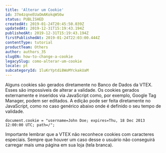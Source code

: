 ```yaml
---
title: 'Alterar um Cookie'
id: 37m4zqneEUaOmAKokqWS6w
status: PUBLISHED
createdAt: 2019-01-24T20:45:50.039Z
updatedAt: 2019-12-31T15:19:43.194Z
publishedAt: 2019-12-31T15:19:43.194Z
firstPublishedAt: 2019-01-24T22:03:00.444Z
contentType: tutorial
productTeam: Others
author: authors_35
slugEN: how-to-change-a-cookie
legacySlug: como-alterar-um-cookie
locale: pt
subcategoryId: 1luKrYptdi8WoMYckakUaM
---
```


Alguns cookies são gerados diretamente no Banco de Dados da VTEX. Esses são impossíveis de alterar a validade. Os cookies gerados externamente e inseridos via JavaScript como, por exemplo, Google Tag Manager, podem ser editados. A edição pode ser feita diretamente no JavaScript, como no caso genérico abaixo onde é definido o seu tempo de validade.

`document.cookie = "username=John Doe; expires=Thu, 18 Dec 2013 12:00:00 UTC; path=/";`

Importante lembrar que a VTEX não reconhece cookies com caracteres especiais. Sempre que houver um caso desse o usuário não conseguirá carregar mais uma página em sua loja (tela branca).
